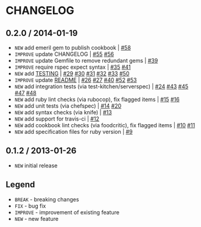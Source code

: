 CHANGELOG
=========

0.2.0 / 2014-01-19
------------------

- `NEW` add emeril gem to publish cookbook | [#58][]
- `IMPROVE` update CHANGELOG | [#55][] [#56][]
- `IMPROVE` update Gemfile to remove redundant gems | [#39][]
- `IMPROVE` require rspec expect syntax | [#35][] [#41][]
- `NEW` add [TESTING](TESTING.md) | [#29][] [#30][] [#31][] [#32][] [#33][] [#50][]
- `IMPROVE` update [README](README.md) | [#26][] [#27][] [#40][] [#52][] [#53][]
- `NEW` add integration tests (via test-kitchen/serverspec) | [#24][] [#43][] [#45][] [#47][] [#48][]
- `NEW` add ruby lint checks (via rubocop), fix flagged items | [#15][] [#16][]
- `NEW` add unit tests (via chefspec) | [#14][] [#20][]
- `NEW` add syntax checks (via knife) | [#13][]
- `NEW` add support for travis-ci | [#12][]
- `NEW` add cookbook lint checks (via foodcritic), fix flagged items | [#10][] [#11][]
- `NEW` add specification files for ruby version | [#9][]


0.1.2 / 2013-01-26
------------------

- `NEW` initial release


Legend
------

- `BREAK`   - breaking changes
- `FIX`     - bug fix
- `IMPROVE` - improvement of existing feature
- `NEW`     - new feature

<!--- The following link definition list is generated by PimpMyChangelog --->
[#9]: https://github.com/jhx/cookbook-bash/issues/9
[#10]: https://github.com/jhx/cookbook-bash/issues/10
[#11]: https://github.com/jhx/cookbook-bash/issues/11
[#12]: https://github.com/jhx/cookbook-bash/issues/12
[#13]: https://github.com/jhx/cookbook-bash/issues/13
[#14]: https://github.com/jhx/cookbook-bash/issues/14
[#15]: https://github.com/jhx/cookbook-bash/issues/15
[#16]: https://github.com/jhx/cookbook-bash/issues/16
[#20]: https://github.com/jhx/cookbook-bash/issues/20
[#24]: https://github.com/jhx/cookbook-bash/issues/24
[#26]: https://github.com/jhx/cookbook-bash/issues/26
[#27]: https://github.com/jhx/cookbook-bash/issues/27
[#29]: https://github.com/jhx/cookbook-bash/issues/29
[#30]: https://github.com/jhx/cookbook-bash/issues/30
[#31]: https://github.com/jhx/cookbook-bash/issues/31
[#32]: https://github.com/jhx/cookbook-bash/issues/32
[#33]: https://github.com/jhx/cookbook-bash/issues/33
[#35]: https://github.com/jhx/cookbook-bash/issues/35
[#39]: https://github.com/jhx/cookbook-bash/issues/39
[#40]: https://github.com/jhx/cookbook-bash/issues/40
[#41]: https://github.com/jhx/cookbook-bash/issues/41
[#43]: https://github.com/jhx/cookbook-bash/issues/43
[#45]: https://github.com/jhx/cookbook-bash/issues/45
[#47]: https://github.com/jhx/cookbook-bash/issues/47
[#48]: https://github.com/jhx/cookbook-bash/issues/48
[#50]: https://github.com/jhx/cookbook-bash/issues/50
[#52]: https://github.com/jhx/cookbook-bash/issues/52
[#53]: https://github.com/jhx/cookbook-bash/issues/53
[#55]: https://github.com/jhx/cookbook-bash/issues/55
[#56]: https://github.com/jhx/cookbook-bash/issues/56
[#58]: https://github.com/jhx/cookbook-bash/issues/58
